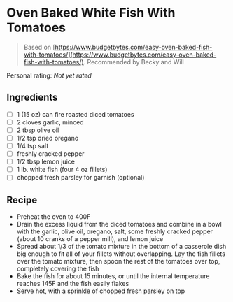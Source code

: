 # Oven Baked White Fish With Tomatoes

> Based on [https://www.budgetbytes.com/easy-oven-baked-fish-with-tomatoes/](https://www.budgetbytes.com/easy-oven-baked-fish-with-tomatoes/). Recommended by Becky and Will

<!-- {cts} rating=0; (User can specify rating on scale of 1-5) -->

Personal rating: *Not yet rated*

<!-- {cte} -->

<!-- {cts} name_image=None; (User can specify image name) -->

<!-- TODO: Capture image -->

<!-- {cte} -->

## Ingredients

- [ ] 1 (15 oz) can fire roasted diced tomatoes
- [ ] 2 cloves garlic, minced
- [ ] 2 tbsp olive oil
- [ ] 1/2 tsp dried oregano
- [ ] 1/4 tsp salt
- [ ] freshly cracked pepper
- [ ] 1/2 tbsp lemon juice
- [ ] 1 lb. white fish (four 4 oz fillets)
- [ ] chopped fresh parsley for garnish (optional)

## Recipe

- Preheat the oven to 400F
- Drain the excess liquid from the diced tomatoes and combine in a bowl with the garlic, olive oil, oregano, salt, some freshly cracked pepper (about 10 cranks of a pepper mill), and lemon juice
- Spread about 1/3 of the tomato mixture in the bottom of a casserole dish big enough to fit all of your fillets without overlapping. Lay the fish fillets over the tomato mixture, then spoon the rest of the tomatoes over top, completely covering the fish
- Bake the fish for about 15 minutes, or until the internal temperature reaches 145F and the fish easily flakes
- Serve hot, with a sprinkle of chopped fresh parsley on top
